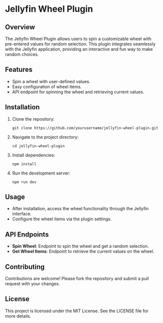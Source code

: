 # Jellyfin Wheel Plugin

## Overview
The Jellyfin Wheel Plugin allows users to spin a customizable wheel with pre-entered values for random selection. This plugin integrates seamlessly with the Jellyfin application, providing an interactive and fun way to make random choices.

## Features
- Spin a wheel with user-defined values.
- Easy configuration of wheel items.
- API endpoint for spinning the wheel and retrieving current values.

## Installation
1. Clone the repository:
   ```
   git clone https://github.com/yourusername/jellyfin-wheel-plugin.git
   ```
2. Navigate to the project directory:
   ```
   cd jellyfin-wheel-plugin
   ```
3. Install dependencies:
   ```
   npm install
   ```
4. Run the development server:
   ```
   npm run dev
   ```

## Usage
- After installation, access the wheel functionality through the Jellyfin interface.
- Configure the wheel items via the plugin settings.

## API Endpoints
- **Spin Wheel**: Endpoint to spin the wheel and get a random selection.
- **Get Wheel Items**: Endpoint to retrieve the current values on the wheel.

## Contributing
Contributions are welcome! Please fork the repository and submit a pull request with your changes.

## License
This project is licensed under the MIT License. See the LICENSE file for more details.